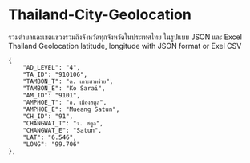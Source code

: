 # Thailand-City-Geolocation
รวมตำบลและเขตแขวงรวมถึงจังหวัดทุกจังหวัดในประเทศไทย ในรูปแบบ JSON  และ Excel 
Thailand Geolocation latitude, longitude with JSON format or Exel CSV

	{
		"AD_LEVEL": "4",
		"TA_ID": "910106",
		"TAMBON_T": "ต. เกาะสาหร่าย",
		"TAMBON_E": "Ko Sarai",
		"AM_ID": "9101",
		"AMPHOE_T": "อ. เมืองสตูล",
		"AMPHOE_E": "Mueang Satun",
		"CH_ID": "91",
		"CHANGWAT_T": "จ. สตูล",
		"CHANGWAT_E": "Satun",
		"LAT": "6.546",
		"LONG": "99.706"
	},
